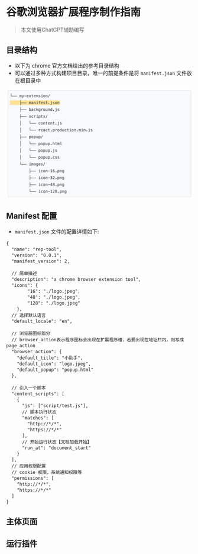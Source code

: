 # 谷歌浏览器扩展程序制作指南

> 本文使用ChatGPT辅助编写

## 目录结构
* 以下为 chrome 官方文档给出的参考目录结构
* 可以通过多种方式构建项目目录，唯一的前提条件是将 `manifest.json` 文件放在根目录中

![](../images/chromeExtension/catalog.png)

## Manifest 配置
* `manifest.json` 文件的配置详情如下:

```
{
  "name": "rep-tool",
  "version": "0.0.1",
  "manifest_version": 2,

  // 简单描述
  "description": "a chrome browser extension tool",
  "icons": {
        "16": "./logo.jpeg",
        "48": "./logo.jpeg",
        "128": "./logo.jpeg"
    },
  // 选择默认语言
  "default_locale": "en",

  // 浏览器图标部分
  // browser_action表示程序图标会出现在扩展程序槽，若要出现在地址栏内，则写成page_action
  "browser_action": {
    "default_title": "小助手",
    "default_icon": "logo.jpeg",
    "default_popup": "popup.html"
  },

  // 引入一个脚本
  "content_scripts": [
    {
      "js": ["script/test.js"],
      // 脚本执行状态
      "matches": [
        "http://*/*",
        "https://*/*"
      ],
      // 开始运行状态【文档加载开始】
      "run_at": "document_start"
    }
  ],
  // 应用权限配置
  // cookie 权限，系统通知权限等
  "permissions": [
    "http://*/*",
    "https://*/*"
  ]
}

```

## 主体页面



## 运行插件